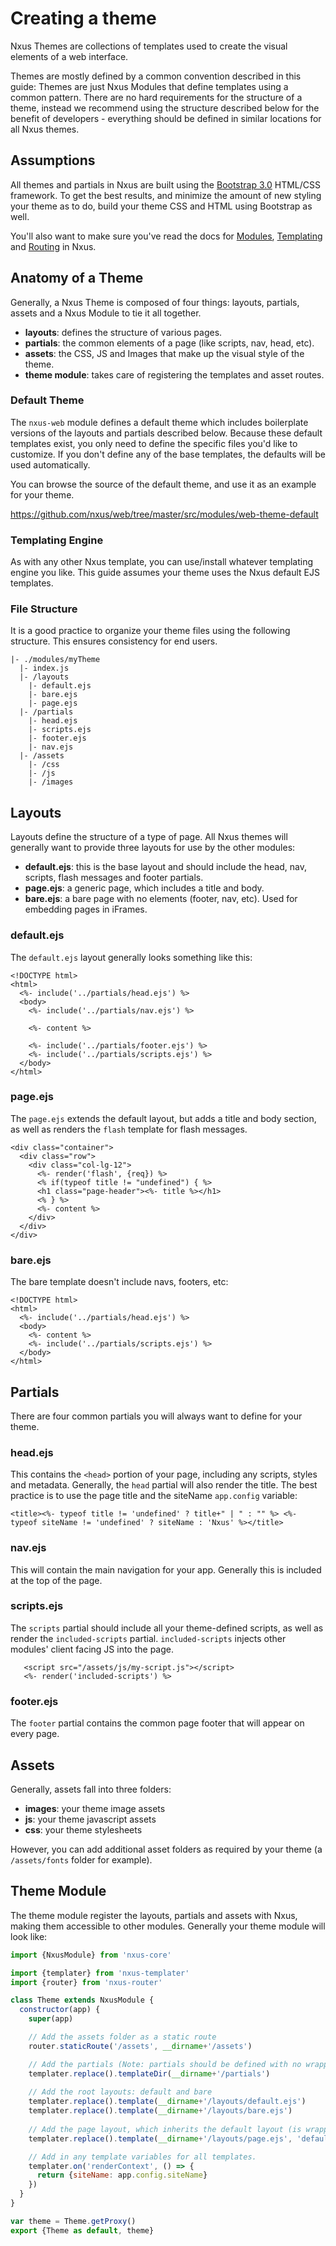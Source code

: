 # Creating a theme

Nxus Themes are collections of templates used to create the visual elements of a web interface.

Themes are mostly defined by a common convention described in this guide: Themes are just Nxus Modules that define templates using a common pattern.  There are no hard requirements for the structure of a theme, instead we recommend using the structure described below for the benefit of developers - everything should be defined in similar locations for all Nxus themes.

## Assumptions

All themes and partials in Nxus are built using the [Bootstrap 3.0](www.getbootstrap.com) HTML/CSS framework. To get the best results, and minimize the amount of new styling your theme as to do, build your theme CSS and HTML using Bootstrap as well.

You'll also want to make sure you've read the docs for [Modules](), [Templating]() and [Routing]() in Nxus.

## Anatomy of a Theme

Generally, a Nxus Theme is composed of four things: layouts, partials, assets and a Nxus Module to tie it all together.

* **layouts**: defines the structure of various pages.
* **partials**: the common elements of a page (like scripts, nav, head, etc).
* **assets**: the CSS, JS and Images that make up the visual style of the theme.
* **theme module**: takes care of registering the templates and asset routes.

### Default Theme

The `nxus-web` module defines a default theme which includes boilerplate versions of the layouts and partials described below.  Because these default templates exist, you only need to define the specific files you'd like to customize.  If you don't define any of the base templates, the defaults will be used automatically.

You can browse the source of the default theme, and use it as an example for your theme.

https://github.com/nxus/web/tree/master/src/modules/web-theme-default

### Templating Engine

As with any other Nxus template, you can use/install whatever templating engine you like.  This guide assumes your theme uses the Nxus default EJS templates.

### File Structure

It is a good practice to organize your theme files using the following structure. This ensures consistency for end users.

```
|- ./modules/myTheme
  |- index.js
  |- /layouts
    |- default.ejs
    |- bare.ejs
    |- page.ejs
  |- /partials
    |- head.ejs
    |- scripts.ejs
    |- footer.ejs
    |- nav.ejs
  |- /assets
    |- /css
    |- /js
    |- /images
```

## Layouts

Layouts define the structure of a type of page. All Nxus themes will generally want to provide three layouts for use by the other modules:

* **default.ejs**: this is the base layout and should include the head, nav, scripts, flash messages and footer partials.
* **page.ejs**: a generic page, which includes a title and body.
* **bare.ejs**: a bare page with no elements (footer, nav, etc). Used for embedding pages in iFrames.

### default.ejs

The `default.ejs` layout generally looks something like this:

```ejs
<!DOCTYPE html>
<html>
  <%- include('../partials/head.ejs') %>
  <body>
    <%- include('../partials/nav.ejs') %>

    <%- content %>

    <%- include('../partials/footer.ejs') %>
    <%- include('../partials/scripts.ejs') %>
  </body>
</html>
```

### page.ejs

The `page.ejs` extends the default layout, but adds a title and body section, as well as renders the `flash` template for flash messages.

```ejs
<div class="container">
  <div class="row">
    <div class="col-lg-12">
      <%- render('flash', {req}) %>
      <% if(typeof title != "undefined") { %>
      <h1 class="page-header"><%- title %></h1>
      <% } %>
      <%- content %>
    </div>
  </div>
</div>
```

### bare.ejs

The bare template doesn't include navs, footers, etc:

```ejs
<!DOCTYPE html>
<html>
  <%- include('../partials/head.ejs') %>
  <body>
    <%- content %>
    <%- include('../partials/scripts.ejs') %>
  </body>
</html>
```

## Partials

There are four common partials you will always want to define for your theme.

### head.ejs

This contains the `<head>` portion of your page, including any scripts, styles and metadata.  Generally, the `head` partial will also render the title.  The best practice is to use the page title and the siteName `app.config` variable:

```
<title><%- typeof title != 'undefined' ? title+" | " : "" %> <%- typeof siteName != 'undefined' ? siteName : 'Nxus' %></title>
```

### nav.ejs

This will contain the main navigation for your app.  Generally this is included at the top of the page.

### scripts.ejs

The `scripts` partial should include all your theme-defined scripts, as well as render the `included-scripts` partial. `included-scripts` injects other modules' client facing JS into the page.

```
   <script src="/assets/js/my-script.js"></script>
   <%- render('included-scripts') %>
```

### footer.ejs

The `footer` partial contains the common page footer that will appear on every page.

## Assets
Generally, assets fall into three folders:

* **images**: your theme image assets
* **js**: your theme javascript assets
* **css**: your theme stylesheets

However, you can add additional asset folders as required by your theme (a `/assets/fonts` folder for example).

## Theme Module

The theme module register the layouts, partials and assets with Nxus, making them accessible to other modules.  Generally your theme module will look like:

```javascript
import {NxusModule} from 'nxus-core'

import {templater} from 'nxus-templater'
import {router} from 'nxus-router'

class Theme extends NxusModule {
  constructor(app) {
    super(app)

    // Add the assets folder as a static route
    router.staticRoute('/assets', __dirname+'/assets')

    // Add the partials (Note: partials should be defined with no wrapping template)
    templater.replace().templateDir(__dirname+'/partials')
    
    // Add the root layouts: default and bare
    templater.replace().template(__dirname+'/layouts/default.ejs')
    templater.replace().template(__dirname+'/layouts/bare.ejs')
    
    // Add the page layout, which inherits the default layout (is wrapped in on render)
    templater.replace().template(__dirname+'/layouts/page.ejs', 'default')

    // Add in any template variables for all templates.
    templater.on('renderContext', () => {
      return {siteName: app.config.siteName}
    })
  }
}

var theme = Theme.getProxy()
export {Theme as default, theme}
```